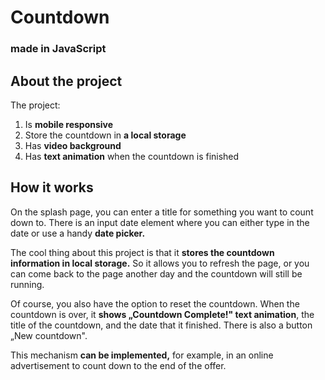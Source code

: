 # **Countdown**
### made in JavaScript

## **About the project**

The project:
1. Is **mobile responsive**
2. Store the countdown in **a local storage**
3. Has **video background**
4. Has **text animation** when the countdown is finished
 
## **How it works**

On the splash page, you can enter a title for something you want to count down to. There is an input date element where you can either type in the date or use a handy **date picker.**

The cool thing about this project is that it **stores the countdown information in local storage.** So it allows you to refresh the page, or you can come back to the page another day and the countdown will still be running.

Of course, you also have the option to reset the countdown.
When the countdown is over, it **shows „Countdown Complete!" text animation**, the title of the countdown, and the date that it finished. There is also a button „New countdown".

This mechanism **can be implemented,** for example, in an online advertisement to count down to the end of the offer.